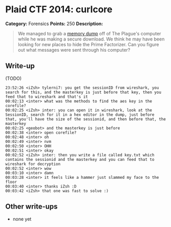 # Plaid CTF 2014: curlcore

**Category:** Forensics
**Points:** 250
**Description:**

> We managed to grab a [memory dump](curlcore-b9b2bc016a796db9db66be6365d48a6b.tar.bz2) off of The Plague's computer while he was making a secure download. We think he may have been looking for new places to hide the Prime Factorizer. Can you figure out what messages were sent through his computer?

## Write-up

(TODO)

```
23:52:26 <iZsh> tylerni7: you get the sessionID from wireshark, you search for this, and the masterkey is just before that key, then you feed that to wireshark and that's it
00:02:13 <inter> what was the methods to find the aes key in the corefile?
00:02:25 <iZsh> inter: you can open it in wireshark, look at the SessionID, search for it in a hex editor in the dump, just before that, you'll have the size of the sessionid, and then before that, the masterkey
00:02:25 <geobot> and the masterkey is just before
00:02:38 <inter> open corefile?
00:02:48 <inter> oh
00:02:49 <inter> nvm
00:02:50 <inter> OHH
00:02:51 <inter> okay
00:02:52 <iZsh> inter: then you write a file called key.txt which contains the sessionid and the masterkey and you can feed that to wireshark for decryption
00:02:52 <inter> wow
00:03:10 <inter> damn
00:03:28 <inter> it feels like a hammer just slammed my face to the floor
00:03:40 <inter> thanks iZsh :D
00:03:42 <iZsh> that one was fast to solve :)
```

## Other write-ups

* none yet
